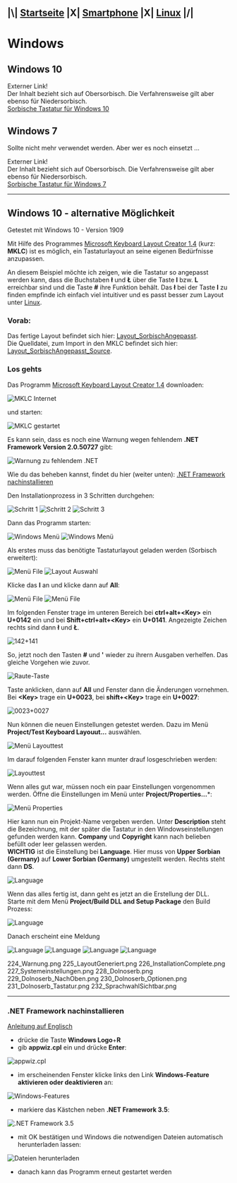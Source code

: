 ## |\\| **[Startseite](README.md)** |X| **[Smartphone](Smartphone.md)** |X| **[Linux](Linux.md)** |/|  

# Windows

## Windows 10

Externer Link!  
Der Inhalt bezieht sich auf Obersorbisch. Die Verfahrensweise gilt aber ebenso für Niedersorbisch.  
[Sorbische Tastatur für Windows 10](https://domizna.org/index.php?id=3187)


## Windows 7

Sollte nicht mehr verwendet werden. Aber wer es noch einsetzt ...

Externer Link!  
Der Inhalt bezieht sich auf Obersorbisch. Die Verfahrensweise gilt aber ebenso für Niedersorbisch.  
[Sorbische Tastatur für Windows 7](https://domizna.org/index.php?id=2046)

---

## Windows 10 - alternative Möglichkeit

Getestet mit Windows 10 - Version 1909  

Mit Hilfe des Programmes [Microsoft Keyboard Layout Creator 1.4](https://www.microsoft.com/en-us/download/details.aspx?id=22339) (kurz: **MKLC**) ist es möglich, ein Tastaturlayout an seine eigenen Bedürfnisse anzupassen.  

An diesem Beispiel möchte ich zeigen, wie die Tastatur so angepasst werden kann, dass die Buchstaben **ł** und **Ł** über die Taste **l** bzw. **L** erreichbar sind und die Taste **#** ihre Funktion behält. Das **ł** bei der Taste **l** zu finden empfinde ich einfach viel intuitiver und es passt besser zum Layout unter [Linux](Linux.md).  

### Vorab:
Das fertige Layout befindet sich hier: [Layout_SorbischAngepasst](files/Layout_SorbischAngepasst.7z).  
Die Quelldatei, zum Import in den MKLC befindet sich hier: [Layout_SorbischAngepasst_Source](files/Layout_SorbischAngepasst_Source.klc).  

### Los gehts
Das Programm [Microsoft Keyboard Layout Creator 1.4](https://www.microsoft.com/en-us/download/details.aspx?id=22339) downloaden:  

![MKLC Internet](assets/201_MKLC.png)  

und starten:  

![MKLC gestartet](assets/202_MKLC.png)  

Es kann sein, dass es noch eine Warnung wegen fehlendem **.NET Framework Version 2.0.50727** gibt:  

![Warnung zu fehlendem .NET](assets/203_WarungDotNet.png)  

Wie du das beheben kannst, findet du hier (weiter unten): [.NET Framework nachinstallieren](#.NET_Framework_nachinstallieren)  

Den Installationprozess in 3 Schritten durchgehen:  

![Schritt 1](assets/204_Install_Step_1.png) ![Schritt 2](assets/205_Install_Step_2.png) ![Schritt 3](assets/206_Install_Step_3.png)

Dann das Programm starten:  

![Windows Menü](assets/207_Programm_Start.png) ![Windows Menü](assets/208_Programm_Gestartet.png)

Als erstes muss das benötigte Tastaturlayout geladen werden (Sorbisch erweitert):  

![Menü File](assets/209_LoadExistingKeyboard.png) ![Layout Auswahl](assets/210_LoadExistingKeyboard_SorbischErweitert.png)

Klicke das **l** an und klicke dann auf **All**:  

![Menü File](assets/211_L.png) ![Menü File](assets/212_L_All.png)

Im folgenden Fenster trage im unteren Bereich bei **ctrl+alt+\<Key>** ein **U+0142** ein und
bei **Shift+ctrl+alt+\<Key>** ein **U+0141**. Angezeigte Zeichen rechts sind dann **ł** und **Ł**.    

![142+141](assets/214_L_142+141.png)

So, jetzt noch den Tasten **#** und **'** wieder zu ihrern Ausgaben verhelfen.
Das gleiche Vorgehen wie zuvor.  

![Raute-Taste](assets/215_Altes_L.png)

Taste anklicken, dann auf **All** und Fenster dann die Änderungen vornehmen.  
Bei **\<Key>** trage ein **U+0023**, bei **shift+\<Key>** trage ein **U+0027**:  

![0023+0027](assets/217_Altes_L_Neue_Einstellungen.png)

Nun können die neuen Einstellungen getestet werden. Dazu im Menü **Project/Test Keyboard Layouut...** auswählen.  

![Menü Layouttest](assets/218_Layout_Test.png)

Im darauf folgenden Fenster kann munter drauf losgeschrieben werden:  

![Layouttest](assets/219_Layout_Test.png)

Wenn alles gut war, müssen noch ein paar Einstellungen vorgenommen werden.
Öffne die Einstellungen im Menü unter **Project/Properties...***:  

![Menü Properties](assets/220_Einstellungen.png)

Hier kann nun ein Projekt-Name vergeben werden. Unter **Description** steht die Bezeichnung, mit der später die Tastatur in den Windowseinstellungen gefunden werden kann. **Company** und **Copyright** kann nach belieben befüllt oder leer gelassen werden.  
**WICHTIG** ist die Einstellung bei **Language**. Hier muss von **Upper Sorbian (Germany)** auf **Lower Sorbian (Germany)** umgestellt werden. Rechts steht dann **DS**.

![Language](assets/222_Sprache_LowerSorbian.png)

Wenn das alles fertig ist, dann geht es jetzt an die Erstellung der DLL.  
Starte mit dem Menü **Project/Build DLL and Setup Package** den Build Prozess:  

![Language](assets/223_BuildDLL.png)

Danach erscheint eine Meldung


![Language](assets/222.png)
![Language](assets/222.png)
![Language](assets/222.png)
![Language](assets/222.png)

224_Warnung.png
225_LayoutGeneriert.png
226_InstallationComplete.png
227_Systemeinstellungen.png
228_Dolnoserb.png
229_Dolnoserb_NachOben.png
230_Dolnoserb_Optionen.png
231_Dolnoserb_Tastatur.png
232_SprachwahlSichtbar.png








---
### .NET Framework nachinstallieren

[Anleitung auf Englisch](https://answers.microsoft.com/en-us/windows/forum/windows_10-hardware/microsoft-keyboard-layout-creator-14-instalation/092881f1-470b-4a66-889f-59e868c6b25a?auth=1)

- drücke die Taste **Windows Logo**+**R**
- gib **appwiz.cpl** ein und drücke **Enter**:  

![appwiz.cpl](assets/100_appwiz.cpl.png)  
- im erscheinenden Fenster klicke links den Link **Windows-Feature aktivieren oder deaktivieren** an:  

![Windows-Features](assets/101_WindowsFeatures.png)  
- markiere das Kästchen neben **.NET Framework 3.5**:  

![.NET Framework 3.5](assets/102_NETFramework35.png)  

- mit OK bestätigen und Windows die notwendigen Dateien automatisch herunterladen lassen:  

![Dateien herunterladen](assets/103_DateienHerunterladen.png)

- danach kann das Programm erneut gestartet werden  
